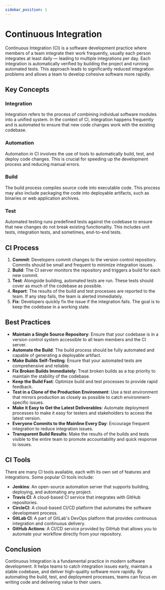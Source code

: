 ```yaml
---
sidebar_position: 1
---
```


# Continuous Integration

Continuous Integration (CI) is a software development practice where members of a team integrate their work frequently, usually each person integrates at least daily — leading to multiple integrations per day. Each integration is automatically verified by building the project and running automated tests. This approach leads to significantly reduced integration problems and allows a team to develop cohesive software more rapidly.

## Key Concepts

### Integration

Integration refers to the process of combining individual software modules into a unified system. In the context of CI, integration happens frequently and is automated to ensure that new code changes work with the existing codebase.

### Automation

Automation in CI involves the use of tools to automatically build, test, and deploy code changes. This is crucial for speeding up the development process and reducing manual errors.

### Build

The build process compiles source code into executable code. This process may also include packaging the code into deployable artifacts, such as binaries or web application archives.

### Test

Automated testing runs predefined tests against the codebase to ensure that new changes do not break existing functionality. This includes unit tests, integration tests, and sometimes, end-to-end tests.

## CI Process

1. **Commit**: Developers commit changes to the version control repository. Commits should be small and frequent to minimize integration issues.
2. **Build**: The CI server monitors the repository and triggers a build for each new commit.
3. **Test**: Alongside building, automated tests are run. These tests should cover as much of the codebase as possible.
4. **Report**: The results of the build and test processes are reported to the team. If any step fails, the team is alerted immediately.
5. **Fix**: Developers quickly fix the issue if the integration fails. The goal is to keep the codebase in a working state.

## Best Practices

- **Maintain a Single Source Repository**: Ensure that your codebase is in a version control system accessible to all team members and the CI server.
- **Automate the Build**: The build process should be fully automated and capable of generating a deployable artifact.
- **Make Builds Self-Testing**: Ensure that your automated tests are comprehensive and reliable.
- **Fix Broken Builds Immediately**: Treat broken builds as a top priority to maintain the stability of the codebase.
- **Keep the Build Fast**: Optimize build and test processes to provide rapid feedback.
- **Test in a Clone of the Production Environment**: Use a test environment that mirrors production as closely as possible to catch environment-specific issues.
- **Make it Easy to Get the Latest Deliverables**: Automate deployment processes to make it easy for testers and stakeholders to access the latest version.
- **Everyone Commits to the Mainline Every Day**: Encourage frequent integration to reduce integration issues.
- **Transparent Build Results**: Make the results of the builds and tests visible to the entire team to promote accountability and quick response to issues.

## CI Tools

There are many CI tools available, each with its own set of features and integrations. Some popular CI tools include:

- **Jenkins**: An open-source automation server that supports building, deploying, and automating any project.
- **Travis CI**: A cloud-based CI service that integrates with GitHub repositories.
- **CircleCI**: A cloud-based CI/CD platform that automates the software development process.
- **GitLab CI**: A part of GitLab's DevOps platform that provides continuous integration and continuous delivery.
- **GitHub Actions**: A CI/CD service provided by GitHub that allows you to automate your workflow directly from your repository.

## Conclusion

Continuous Integration is a fundamental practice in modern software development. It helps teams to catch integration issues early, maintain a stable codebase, and deliver high-quality software more rapidly. By automating the build, test, and deployment processes, teams can focus on writing code and delivering value to their users.
